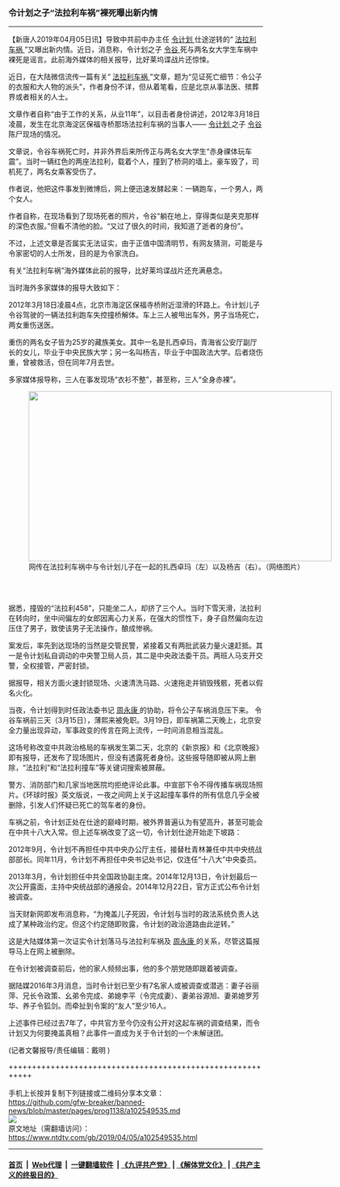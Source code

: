 ### 令计划之子“法拉利车祸”裸死曝出新内情
------------------------

<div class="post_content" itemprop="articleBody">
 <p>
  【新唐人2019年04月05日讯】导致中共前中办主任
  <a href="https://www.ntdtv.com/gb/令计划.htm">
   令计划
  </a>
  仕途逆转的“
  <a href="https://www.ntdtv.com/gb/法拉利车祸.htm">
   法拉利车祸
  </a>
  ”又曝出新内情。近日，消息称，令计划之子
  <a href="https://www.ntdtv.com/gb/令谷.htm">
   令谷
  </a>
  死与两名女大学生车祸中裸死是谣言。此前海外媒体的相关报导，比好莱坞谍战片还惊悚。
 </p>
 <p>
  近日，在大陆微信流传一篇有关“
  <a href="https://www.ntdtv.com/gb/法拉利车祸.htm">
   法拉利车祸
  </a>
  ”文章，题为“见证死亡细节：令公子的衣服和大人物的派头”，作者身份不详，但从着笔看，应是北京从事法医、殡葬界或者相关的人士。
 </p>
 <p>
  文章作者自称“由于工作的关系，从业11年”，以目击者身份讲述，2012年3月18日凌晨，发生在北京海淀区保福寺桥那场法拉利车祸的当事人——
  <a href="https://www.ntdtv.com/gb/令计划.htm">
   令计划
  </a>
  之子
  <a href="https://www.ntdtv.com/gb/令谷.htm">
   令谷
  </a>
  陈尸现场的情况。
 </p>
 <p>
  文章说，令谷车祸死亡时，并非外界后来所传正与两名女大学生“赤身祼体玩车震”。当时一辆红色的两座法拉利，载着个人，撞到了桥洞的墙上。豪车毁了，司机死了，两名女乘客受伤了。
 </p>
 <p>
  作者说，他把这件事发到微博后，网上便迅速发酵起来：一辆跑车，一个男人，两个女人。
 </p>
 <p>
  作者自称，在现场看到了现场死者的照片，令谷“躺在地上，穿得类似是夹克那样的深色衣服。”但看不清他的脸。“又过了很久的时间，我知道了逝者的身份”。
 </p>
 <p>
  不过，上述文章是否属实无法证实，由于正值中国清明节，有网友猜测，可能是与令家密切的人士所发，目的是为令家洗白。
 </p>
 <p>
  有关“法拉利车祸”海外媒体此前的报导，比好莱坞谍战片还充满悬念。
 </p>
 <p>
  当时海外多家媒体的报导大致如下：
 </p>
 <p>
  2012年3月18日凌晨4点，北京市海淀区保福寺桥附近湿滑的环路上。令计划儿子令谷驾驶的一辆法拉利跑车失控撞桥解体。车上三人被甩出车外，男子当场死亡，两女重伤送医。
 </p>
 <p>
  重伤的两名女子皆为25岁的藏族美女。其中一名是扎西卓玛，青海省公安厅副厅长的女儿，毕业于中央民族大学；另一名叫杨吉，毕业于中国政法大学。后者烧伤重，曾被救活，但在同年7月去世。
 </p>
 <p>
  多家媒体报导称，三人在事发现场“衣衫不整”，甚至称，三人“全身赤裸”。
 </p>
 <figure class="wp-caption alignnone" id="attachment_102549551" style="width: 600px">
  <a href="https://www.ntdtv.com/assets/uploads/2019/04/1412252134242737-600x450.jpg">
   <img alt="" class="size-medium wp-image-102549551" height="337" src="https://www.ntdtv.com/assets/uploads/2019/04/1412252134242737-600x450-600x337.jpg" width="600"/>
  </a>
  <br/><figcaption class="wp-caption-text">
   网传在法拉利车祸中与令计划儿子在一起的扎西卓玛（左）以及杨吉（右）。（网络图片）
  </figcaption><br/>
 </figure><br/>
 <p>
  据悉，撞毁的“法拉利458”，只能坐二人，却挤了三个人。当时下雪天滑，法拉利在转向时，坐中间偏左的女郎因离心力关系，在强大的惯性下，身子自然偏向左边压住了男子，致使该男子无法操作，酿成惨祸。
 </p>
 <p>
  案发后，率先到达现场的当然是交管民警，紧接着又有两批武装力量火速赶抵。其一是令计划私自调动的中央警卫局人员，其二是中央政法委干员。两班人马支开交警，全权接管，严密封锁。
 </p>
 <p>
  据报导，相关方面火速封锁现场、火速清洗马路、火速拖走并销毁残骸，死者以假名火化。
 </p>
 <p>
  当夜，令计划得到时任政法委书记
  <a href="https://www.ntdtv.com/gb/周永康.htm">
   周永康
  </a>
  的协助，将令公子车祸消息压下来。 令谷车祸前三天（3月15日），薄熙来被免职。3月19日，即车祸第二天晚上，北京安全力量出现异动，军事政变的传言在网上流传，一时间消息相当混乱。
 </p>
 <p>
  这场号称改变中共政治格局的车祸发生第二天，北京的《新京报》和《北京晚报》即有报导，还发布了现场图片，但没有透露死者身份。这些报导随即被从网上删除，“法拉利”和“法拉利撞车”等关键词搜索被屏蔽。
 </p>
 <p>
  警方、消防部门和几家当地医院均拒绝评论此事。中宣部下令不得传播车祸现场照片。《环球时报》英文版说，一夜之间网上关于这起撞车事件的所有信息几乎全被删除，引发人们怀疑已死亡的驾车者的身份。
 </p>
 <p>
  车祸之前，令计划正处在仕途的巅峰时期，被外界普遍认为有望高升，甚至可能会在中共十八大入常。但上述车祸改变了这一切，令计划仕途开始走下坡路：
 </p>
 <p>
  2012年9月，令计划不再担任中共中央办公厅主任，接替杜青林兼任中共中央统战部部长。同年11月，令计划不再担任中央书记处书记，仅连任“十八大”中央委员。
 </p>
 <p>
  2013年3月，令计划担任中共全国政协副主席。2014年12月13日，令计划最后一次公开露面，主持中央统战部的通报会。2014年12月22日，官方正式公布令计划被调查。
 </p>
 <p>
  当天财新网即发布消息称，“为掩盖儿子死因，令计划与当时的政法系统负责人达成了某种政治约定。但这个约定随即败露，令计划的政治道路由此逆转。”
 </p>
 <p>
  这是大陆媒体第一次证实令计划落马与法拉利车祸及
  <a href="https://www.ntdtv.com/gb/周永康.htm">
   周永康
  </a>
  的关系，尽管这篇报导马上在网上被删除。
 </p>
 <p>
  在令计划被调查前后，他的家人频频出事，他的多个朋党随即跟着被调查。
 </p>
 <p>
  据陆媒2016年3月消息，当时令计划已至少有7名家人或被调查或潜逃：妻子谷丽萍、兄长令政策、幺弟令完成、弟媳李平（令完成妻）、妻弟谷源旭、妻弟媳罗芳华、养子令狐剑。而牵扯到令案的“友人”至少16人。
 </p>
 <p>
  上述事件已经过去7年了，中共官方至今仍没有公开对这起车祸的调查结果，而令计划又为何要掩盖真相？此事件一直成为关于令计划的一个未解谜团。
 </p>
 <p>
  (记者文馨报导/责任编辑：戴明 )
 </p>
 <div class="single_ad">
 </div>
</div>

+++++++++++++++++++++++++++++++++++++++++++++++++++++++++++<br/><br/>
手机上长按并复制下列链接或二维码分享本文章：<br/>
https://github.com/gfw-breaker/banned-news/blob/master/pages/prog1138/a102549535.md <br/>
<a href='https://github.com/gfw-breaker/banned-news/blob/master/pages/prog1138/a102549535.md'><img src='https://github.com/gfw-breaker/banned-news/blob/master/pages/prog1138/a102549535.md.png'/></a> <br/>
原文地址（需翻墙访问）：https://www.ntdtv.com/gb/2019/04/05/a102549535.html


------------------------
#### [首页](https://github.com/gfw-breaker/banned-news/blob/master/README.md) &nbsp;|&nbsp; [Web代理](https://github.com/labour-camp/helloworld) &nbsp;|&nbsp; [一键翻墙软件](https://github.com/gfw-breaker/nogfw/blob/master/README.md) &nbsp;| [《九评共产党》](https://github.com/gfw-breaker/9ping.md/blob/master/README.md#九评之一评共产党是什么) | [《解体党文化》](https://github.com/gfw-breaker/jtdwh.md/blob/master/README.md) | [《共产主义的终极目的》](https://github.com/gfw-breaker/gczydzjmd.md/blob/master/README.md)

